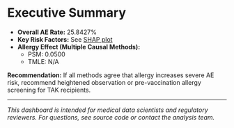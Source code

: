 
# Executive Summary

- **Overall AE Rate:** 25.8427%
- **Key Risk Factors:** See [SHAP plot](shap_summary_interpretation.md)
- **Allergy Effect (Multiple Causal Methods):**
    - PSM: 0.0500
    - TMLE: N/A

**Recommendation:** If all methods agree that allergy increases severe AE risk, recommend heightened observation or pre-vaccination allergy screening for TAK recipients.

---

_This dashboard is intended for medical data scientists and regulatory reviewers. For questions, see source code or contact the analysis team._
